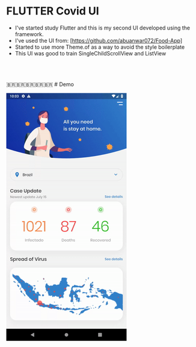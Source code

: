 
# FLUTTER Covid UI 
- I've started study Flutter and this is my second UI developed using the framework.
- I've used the UI from: [https://github.com/abuanwar072/Food-App]
- Started to use more Theme.of as a way to avoid the style boilerplate
- This UI was good to train SingleChildScrollView and ListView
<br>
<br>
<br>
<span>&#x1f1e7;&#x1f1f7;</span><span>&#x1f1e7;&#x1f1f7;</span><span>&#x1f1e7;&#x1f1f7;</span><span>&#x1f1e7;&#x1f1f7;</span><span>&#x1f1e7;&#x1f1f7;</span>
# Demo

![Screenshot 1](covid.gif)



